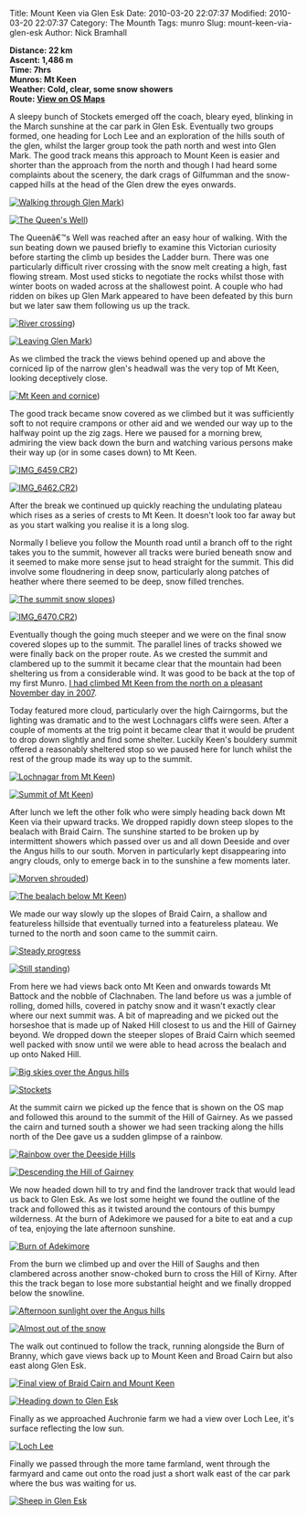 Title: Mount Keen via Glen Esk
Date: 2010-03-20 22:07:37
Modified: 2010-03-20 22:07:37
Category: The Mounth
Tags: munro
Slug: mount-keen-via-glen-esk
Author: Nick Bramhall

**Distance: 22 km  
Ascent: 1,486 m  
Time: 7hrs  
Munros: Mt Keen  
Weather: Cold, clear, some snow showers  
Route: [View on OS Maps](https://www.invertedworld.co.uk/hillwalking/hillwalk/330)**

A sleepy bunch of Stockets emerged off the coach, bleary eyed, blinking in the March sunshine at the car park in Glen Esk. Eventually two groups formed, one heading for Loch Lee and an exploration of the hills south of the glen, whilst the larger group took the path north and west into Glen Mark. The good track means this approach to Mount Keen is easier and shorter than the approach from the north and though I had heard some complaints about the scenery, the dark crags of Gilfumman and the snow-capped hills at the head of the Glen drew the eyes onwards.

<!--more-->

[![Walking through Glen Mark](https://live.staticflickr.com/2792/4449334964_cb0afd30eb_b.jpg "Walking through Glen Mark")](https://www.flickr.com/photos/black_friction/4449334964/))

[![The Queen's Well](https://live.staticflickr.com/4072/4448569315_83839c9fbc_b.jpg "The Queen's Well")](https://www.flickr.com/photos/black_friction/4448569315/))
 
The Queenâ€™s Well was reached after an easy hour of walking. With the sun beating down we paused briefly to examine this Victorian curiosity before starting the climb up besides the Ladder burn. There was one particularly difficult river crossing with the snow melt creating a high, fast flowing stream. Most used sticks to negotiate the rocks whilst those with winter boots on waded across at the shallowest point. A couple who had ridden on bikes up Glen Mark appeared to have been defeated by this burn but we later saw them following us up the track.

[![River crossing](https://live.staticflickr.com/2714/4449982643_1f9fb982a1_b.jpg "River crossing")](https://www.flickr.com/photos/black_friction/4449982643/))

[![Leaving Glen Mark](https://live.staticflickr.com/2724/4449990043_2a4b2c8893_b.jpg "Leaving Glen Mark")](https://www.flickr.com/photos/black_friction/4449990043/))
 
As we climbed the track the views behind opened up and above the corniced lip of the narrow glen's headwall was the very top of Mt Keen, looking deceptively close.

[![Mt Keen and cornice](https://live.staticflickr.com/4048/4450775554_48ae7d683e_b.jpg "Mt Keen and cornice")](https://www.flickr.com/photos/black_friction/4450775554/))

The good track became snow covered as we climbed but it was sufficiently soft to not require crampons or other aid and we wended our way up to the halfway point up the zig zags. Here we paused for a morning brew, admiring the view back down the burn and watching various persons make their way up (or in some cases down) to Mt Keen.

[![IMG_6459.CR2](https://live.staticflickr.com/2780/4450011775_b2253fd820_b.jpg "IMG_6459.CR2")](https://www.flickr.com/photos/black_friction/4450011775/))

[![IMG_6462.CR2](https://live.staticflickr.com/2754/4450797836_97c8e58b8d_b.jpg "IMG_6462.CR2")](https://www.flickr.com/photos/black_friction/4450797836/))

After the break we continued up quickly reaching the undulating plateau which rises as a series of crests to Mt Keen. It doesn't look too far away but as you start walking you realise it is a long slog. 

Normally I believe you follow the Mounth road until a branch off to the right takes you to the summit, however all tracks were buried beneath snow and it seemed to make more sense jsut to head straight for the summit. This did involve some floudnering in deep snow, particularly along patches of heather where there seemed to be deep, snow filled trenches.

[![The summit snow slopes](https://live.staticflickr.com/2764/4450045839_2fd2b1ebec_b.jpg "The summit snow slopes")](https://www.flickr.com/photos/black_friction/4450045839/))

[![IMG_6470.CR2](https://live.staticflickr.com/4014/4450813334_61194fd63c_b.jpg "IMG_6470.CR2")](https://www.flickr.com/photos/black_friction/4450813334/))

Eventually though the going much steeper and we were on the final snow covered slopes up to the summit. The parallel lines of tracks showed we were finally back on the proper route. As we crested the summit and clambered up to the summit it became clear that the mountain had been sheltering us from a considerable wind. It was good to be back at the top of my first Munro. [I had climbed Mt Keen from the north on a pleasant November day in 2007](/blog/2007/11/glen-tanar-and-mount-keen/).

Today featured more cloud, particularly over the high Cairngorms, but the lighting was dramatic and to the west Lochnagars cliffs were seen. After a couple of moments at the trig point it became clear that it would be prudent to drop down slightly and find some shelter. Luckily Keen's bouldery summit offered a reasonably sheltered stop so we paused here for lunch whilst the rest of the group made its way up to the summit.

[![Lochnagar from Mt Keen](https://live.staticflickr.com/4017/4450831130_2d3e6d3130_b.jpg "Lochnagar from Mt Keen")](https://www.flickr.com/photos/black_friction/4450831130/))

[![Summit of Mt Keen](https://live.staticflickr.com/4070/4450066317_beebab505e_b.jpg "Summit of Mt Keen")](https://www.flickr.com/photos/black_friction/4450066317/))

After lunch we left the other folk who were simply heading back down Mt Keen via their upward tracks. We dropped rapidly down steep slopes to the bealach with Braid Cairn. The sunshine started to be broken up by intermittent showers which passed over us and all down Deeside and over the Angus hills to our south. Morven in particularly kept disappearing into angry clouds, only to emerge back in to the sunshine a few moments later.

[![Morven shrouded](https://live.staticflickr.com/2726/4450863082_7cf06aa25e_b.jpg "Morven shrouded")](https://www.flickr.com/photos/black_friction/4450863082/))

[![The bealach below Mt Keen](https://live.staticflickr.com/4059/4451185492_041277cafe_b.jpg "The bealach below Mt Keen")](https://www.flickr.com/photos/black_friction/4451185492/))

We made our way slowly up the slopes of Braid Cairn, a shallow and featureless hillside that eventually turned into a featureless plateau. We turned to the north and soon came to the summit cairn. 

[![Steady progress](http://farm3.static.flickr.com/2794/4450480367_9f71aba2d7_b.jpg)](http://www.flickr.com/photos/black_friction/4450480367/)

[![Still standing](https://live.staticflickr.com/4010/4451347840_c2aeed7ff7_b.jpg "Still standing")](https://www.flickr.com/photos/black_friction/4451347840/))

From here we had views back onto Mt Keen and onwards towards Mt Battock and the nobble of Clachnaben. The land before us was a jumble of rolling, domed hills, covered in patchy snow and it wasn't exactly clear where our next summit was. A bit of mapreading and we picked out the horseshoe that is made up of Naked Hill closest to us and the Hill of Gairney beyond. We dropped down the steeper slopes of Braid Cairn which seemed well packed with snow until we were able to head across the bealach and up onto Naked Hill.

[![Big skies over the Angus hills](http://farm5.static.flickr.com/4057/4450772359_c94441d374_b.jpg)](http://www.flickr.com/photos/black_friction/4450772359/)

[![Stockets](http://farm3.static.flickr.com/2713/4451573604_ab314be079_b.jpg)](http://www.flickr.com/photos/black_friction/4451573604/)

At the summit cairn we picked up the fence that is shown on the OS map and followed this around to the summit of the Hill of Gairney. As we passed the cairn and turned south a shower we had seen tracking along the hills north of the Dee gave us a sudden glimpse of a rainbow.

[![Rainbow over the Deeside Hills](http://farm3.static.flickr.com/2708/4450879541_e2771cc757_b.jpg)](http://www.flickr.com/photos/black_friction/4450879541/)

[![Descending the Hill of Gairney](http://farm5.static.flickr.com/4065/4451667326_607f94d5a3_b.jpg)](http://www.flickr.com/photos/black_friction/4451667326/)

We now headed down hill to try and find the landrover track that would lead us back to Glen Esk. As we lost some height we found the outline of the track and followed this as it twisted around the contours of this bumpy wilderness. At the burn of Adekimore we paused for a bite to eat and a cup of tea, enjoying the late afternoon sunshine.

[![Burn of Adekimore](http://farm5.static.flickr.com/4062/4451708046_d15d5031f7_b.jpg)](http://www.flickr.com/photos/black_friction/4451708046/)

From the burn we climbed up and over the Hill of Saughs  and then clambered across another snow-choked burn to cross the Hill of Kirny. After this the track began to lose more substantial height and we finally dropped below the snowline.

[![Afternoon sunlight over the Angus hills](http://farm5.static.flickr.com/4066/4451750822_60700fd81f_b.jpg)](http://www.flickr.com/photos/black_friction/4451750822/)

[![Almost out of the snow](http://farm5.static.flickr.com/4052/4450993443_3dd6fb997c_b.jpg)](http://www.flickr.com/photos/black_friction/4450993443/)

The walk out continued to follow the track, running alongside the Burn of Branny, which gave views back up to Mount Keen and Broad Cairn but also east along Glen Esk.

[![Final view of Braid Cairn and Mount Keen](http://farm3.static.flickr.com/2687/4451776780_94d07c03c9_b.jpg)](http://www.flickr.com/photos/black_friction/4451776780/)

[![Heading down to Glen Esk](http://farm3.static.flickr.com/2799/4451827144_826d33b03f_b.jpg)](http://www.flickr.com/photos/black_friction/4451827144/)

Finally as we approached Auchronie farm we had a view over Loch Lee, it's surface reflecting the low sun. 

[![Loch Lee](http://farm5.static.flickr.com/4003/4451835152_d438e0179d_b.jpg)](http://www.flickr.com/photos/black_friction/4451835152/)

Finally we passed through the more tame farmland, went through the farmyard and came out onto the road just a short walk east of the car park where the bus was waiting for us.

[![Sheep in Glen Esk](http://farm5.static.flickr.com/4003/4451889154_48102e6092_b.jpg)](http://www.flickr.com/photos/black_friction/4451889154/)



